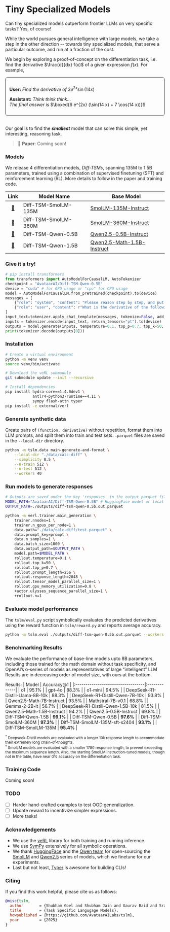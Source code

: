 # Tiny Specialized Models
Can tiny specialized models outperform frontier LLMs on very specific tasks? Yes, of course!

While the world pursues general intelligence with large models, we take a step in the other direction -- towards tiny specialized models, that serve a particular outcome, and run at a fraction of the cost.

We begin by exploring a proof-of-concept on the differentiation task, i.e. find the derivative $\frac{d}{dx} f(x)$ of a given expression $f(x)$. For example,

<div style="border: 1px solid; border-radius: 8px; padding: 12px; margin: 0px 0;">

**User:** _Find the derivative of_ $3 e^{2x} \sin(14 x)$

**Assistant:** _Think think think..._ <br>
_The final answer is_ $\boxed{6 e^{2x} (\sin(14 x) + 7 \cos(14 x))}$

</div> <br>


Our goal is to find the **_smallest_** model that can solve this simple, yet interesting, reasoning task.

> 📄 **Paper**: Coming soon!

### Models
We release 4 differentiation models, _Diff-TSMs_, spanning 135M to 1.5B parameters, trained using a combination of supervised finetuning (SFT) and reinforcement learning (RL). More details to follow in the paper and training code.

| Link| Model Name |  Base Model |
| :-: |----------------------|------------|
| [🤗](https://huggingface.co/AvataarAI/Diff-TSM-SmolLM-135m)   |Diff-TSM-SmolLM-135M  | [SmolLM-135M-Instruct](https://huggingface.co/HuggingFaceTB/smollm-135m-instruct) |
| [🤗](https://huggingface.co/AvataarAI/Diff-TSM-SmolLM-360m)   |Diff-TSM-SmolLM-360M  | [SmolLM-360M-Instruct](https://huggingface.co/HuggingFaceTB/smollm-360m-instruct) |
| [🤗](https://huggingface.co/AvataarAI/Diff-TSM-Qwen-0.5B)   |Diff-TSM-Qwen-0.5B  | [Qwen2.5-0.5B-Instruct](https://huggingface.co/Qwen/Qwen2.5-0.5B-Instruct) |
| [🤗](https://huggingface.co/AvataarAI/Diff-TSM-Qwen-1.5B)   |Diff-TSM-Qwen-1.5B  | [Qwen2.5-Math-1.5B-Instruct](https://huggingface.co/Qwen/Qwen2.5-Math-1.5B-Instruct) |

### Give it a try!
```python
# pip install transformers
from transformers import AutoModelForCausalLM, AutoTokenizer
checkpoint = "AvataarAI/Diff-TSM-Qwen-0.5B"
device = "cuda" # for GPU usage or "cpu" for CPU usage
model = AutoModelForCausalLM.from_pretrained(checkpoint).to(device)
messages = [
    {"role": "system", "content": "Please reason step by step, and put your final answer within \\boxed{{}}."},
    {"role": "user", "content": r"What is the derivative of the following function w.r.t. x: e^(2x) \sin(14x)"},
]
input_text=tokenizer.apply_chat_template(messages, tokenize=False, add_generation_prompt=True)
inputs = tokenizer.encode(input_text, return_tensors="pt").to(device)
outputs = model.generate(inputs, temperature=0.1, top_p=0.7, top_k=50, do_sample=True, max_new_tokens=2048)
print(tokenizer.decode(outputs[0]))
```

### Installation
```bash
# Create a virtual environment
python -m venv venv
source venv/bin/activate

# Download the veRL submodule
git submodule update --init --recursive   

# Install dependencies
pip install hydra-core==1.4.0dev1 \
            antlr4-python3-runtime==4.11 \
            sympy flash-attn typer
pip install -e external/verl
```

### Generate synthetic data
Create pairs of `(function, derivative)` without repetition, format them into LLM prompts, and split them into train and test sets. `.parquet` files are saved in the `--local-dir` directory.
```bash
python -m tslm.data main-generate-and-format \
    --local-dir "./data/calc-diff" \
    --simplicity 0.5 \
    --n-train 512 \
    --n-test 512 \
    --workers 40
```

### Run models to generate responses
```bash
# Outputs are saved under the key 'responses' in the output parquet file.
MODEL_PATH="AvataarAI/Diff-TSM-Qwen-0.5B" # HuggingFace model or local path
OUTPUT_PATH=./outputs/diff-tsm-qwen-0.5b.out.parquet

python -m verl.trainer.main_generation \
    trainer.nnodes=1 \
    trainer.n_gpus_per_node=1 \
    data.path="./data/calc-diff/test.parquet" \
    data.prompt_key=prompt \
    data.n_samples=1 \
    data.batch_size=1000 \
    data.output_path=$OUTPUT_PATH \
    model.path=$MODEL_PATH \
    rollout.temperature=0.1 \
    rollout.top_k=50 \
    rollout.top_p=0.7 \
    rollout.prompt_length=256 \
    rollout.response_length=2048 \
    rollout.tensor_model_parallel_size=1 \
    rollout.gpu_memory_utilization=0.8 \
    +actor.ulysses_sequence_parallel_size=1 \
    +rollout.n=1
```

### Evaluate model performance
The `tslm/eval.py` script symbolically evaluates the predicted derivatives using the reward function in `tslm/reward.py` and reports average accuracy.
```bash
python -m tslm.eval ./outputs/diff-tsm-qwen-0.5b.out.parquet --workers 40
```

### Benchmarking Results
We evaluate the performance of base-line models upto 8B parameters, including those trained for the math domain without task specificity, and OpenAI’s o-series of models as representatives of large “intelligent” LLM
Results are in decreasing order of model size, with ours at the bottom.


Results:
| Model                             | Accuracy@1   |
|:----------------------------------|:-------------|
| o1                                | 95.1%        |
| gpt-4o                            | 88.3%        |
| o1-mini                           | 94.5%        |
| DeepSeek-R1-Distill-Llama-8B-10k  | 88.3%        |
| DeepSeek-R1-Distill-Qwen-7B-10k   | 93.8%        |
| Qwen2.5-Math-7B-Instruct          | 93.5%        |
| Mathstral-7B-v0.1                 | 68.8%        |
| Gemma-2-2B-it                     | 56.7%        |
| DeepSeek-R1-Distill-Qwen-1.5B-10k | 81.5%        |
| Qwen2.5-Math-1.5B-Instruct        | 94.2%        |
| Qwen2.5-0.5B-Instruct             | 69.8%        |
| Diff-TSM-Qwen-1.5B                | **99.1%**    |
| Diff-TSM-Qwen-0.5B                | **97.6%**    |
| Diff-TSM-SmolLM-360M              | **97.3%**    |
| Diff-TSM-SmolLM-135M-sft-s2404    | **93.1%**    |
| Diff-TSM-SmolLM-135M              | **95.4%**    |

<small>
<sup>*</sup> Deepseek-Distill models are evaluated with a longer 10k response length to accommodate their extremely long chain-of-thoughts. <br>
<sup>†</sup> SmolLM models are evaluated with a smaller 1780 response length, to prevent exceeding the maximum sequence length. Also, the starting SmolLM instruction-tuned models, though not in the table, have near 0% accuracy on the differentiation task.
</small>


### Training Code
Coming soon!

### TODO

- [ ] Harder hand-crafted examples to test OOD generalization.
- [ ] Update reward to incentivize simpler expressions.
- [ ] More tasks!

### Acknowledgements
- We use the [veRL](github.com/volcengine/verl) library for both training and running inference.
- We use [SymPy](https://github.com/sympy/sympy) extensively for all symbolic operations.
- We thank [HuggingFace](https://huggingface.co/) and the [Qwen team](https://qwenlm.github.io/) for open-sourcing the [SmolLM](https://huggingface.co/collections/HuggingFaceTB/smollm-6695016cad7167254ce15966) and [Qwen2.5](https://huggingface.co/collections/Qwen/qwen25-66e81a666513e518adb90d9e) series of models, which we finetune for our experiments.
- Last but not least, [Typer](https://github.com/fastapi/typer) is awesome for building CLIs!

### Citing
If you find this work helpful, please cite us as follows:
```bibtex
@misc{tslm,
  author       = {Shubham Goel and Shubham Jain and Gaurav Baid and Sravanth Aluru},
  title        = {Task Specific Langugage Models},
  howpublished = {https://github.com/AvataarAILabs/tslm},
  year         = {2025}
}
```
